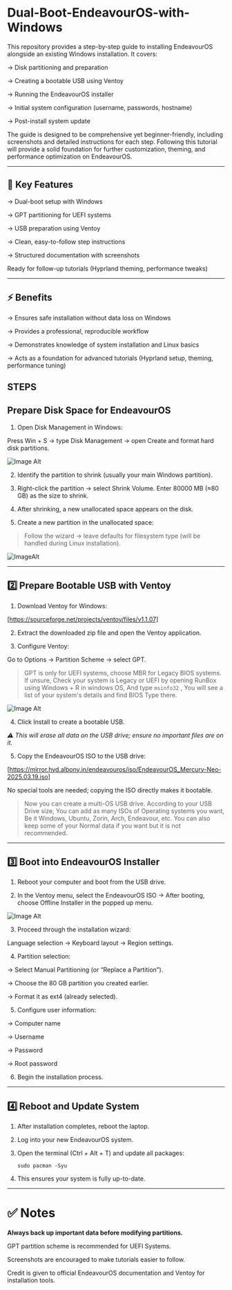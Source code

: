 # Dual-Boot-EndeavourOS-with-Windows
This repository provides a step-by-step guide to installing EndeavourOS alongside an existing Windows installation. It covers:

-> Disk partitioning and preparation

-> Creating a bootable USB using Ventoy

-> Running the EndeavourOS installer

-> Initial system configuration (username, passwords, hostname)

-> Post-install system update


The guide is designed to be comprehensive yet beginner-friendly, including screenshots and detailed instructions for each step. Following this tutorial will provide a solid foundation for further customization, theming, and performance optimization on EndeavourOS.


---

## 📌 Key Features

-> Dual-boot setup with Windows

-> GPT partitioning for UEFI systems

-> USB preparation using Ventoy

-> Clean, easy-to-follow step instructions

-> Structured documentation with screenshots

Ready for follow-up tutorials (Hyprland theming, performance tweaks)


---

## ⚡ Benefits

-> Ensures safe installation without data loss on Windows

-> Provides a professional, reproducible workflow

-> Demonstrates knowledge of system installation and Linux basics

-> Acts as a foundation for advanced tutorials (Hyprland setup, theming, performance tuning)




## STEPS

## Prepare Disk Space for EndeavourOS
  
1. Open Disk Management in Windows:

Press Win + S → type Disk Management → open Create and format hard disk partitions.

![Image Alt](https://github.com/saksham-991/Dual-Boot-EndeavourOS-with-Windows/blob/d0db5457c2efe8102cac1697ef10e44797487412/images/IMG_20250906_164821_287.jpg)

2. Identify the partition to shrink (usually your main Windows partition).

3. Right-click the partition → select Shrink Volume.
Enter 80000 MB (≈80 GB) as the size to shrink.

4. After shrinking, a new unallocated space appears on the disk.

5. Create a new partition in the unallocated space:

> Follow the wizard → leave defaults for filesystem type (will be handled during Linux installation).

![ImageAlt](https://github.com/saksham-991/Dual-Boot-EndeavourOS-with-Windows/blob/d0db5457c2efe8102cac1697ef10e44797487412/images/IMG_20250906_164823_602.png)





---

## 2️⃣ Prepare Bootable USB with Ventoy

1. Download Ventoy for Windows:

[https://sourceforge.net/projects/ventoy/files/v1.1.07]



2. Extract the downloaded zip file and open the Ventoy application.


3. Configure Ventoy:

Go to Options → Partition Scheme → select GPT.

> GPT is only for UEFI systems, choose MBR for Legacy BIOS systems. If unsure, Check your system is Legacy or UEFI by opening RunBox using Windows   + R in windows OS, And type ` msinfo32 ` , You will see a list of your system's details and find BIOS Type there.

![Image Alt](https://github.com/saksham-991/Dual-Boot-EndeavourOS-with-Windows/blob/d0db5457c2efe8102cac1697ef10e44797487412/images/IMG_20250906_164826_358.jpg)

4. Click Install to create a bootable USB.


_⚠️ This will erase all data on the USB drive; ensure no important files are on it._



5. Copy the EndeavourOS ISO to the USB drive:

[https://mirror.hyd.albony.in/endeavouros/iso/EndeavourOS_Mercury-Neo-2025.03.19.iso]

No special tools are needed; copying the ISO directly makes it bootable.


> Now you can create a multi-OS USB drive. According to your USB Drive size, You can add as many ISOs of Operating systems you want, Be it Windows, Ubuntu, Zorin, Arch, Endeavour, etc. You can also keep some of your Normal data if you want but it is not recommended.
---

## 3️⃣ Boot into EndeavourOS Installer

1. Reboot your computer and boot from the USB drive.


2. In the Ventoy menu, select the EndeavourOS ISO → After booting, choose Offline Installer in the popped up menu.

![Image Alt](https://github.com/saksham-991/Dual-Boot-EndeavourOS-with-Windows/blob/d0db5457c2efe8102cac1697ef10e44797487412/images/IMG_20250906_165958_028.jpg)

3. Proceed through the installation wizard:

Language selection → Keyboard layout → Region settings.



4. Partition selection:

-> Select Manual Partitioning (or “Replace a Partition”).

-> Choose the 80 GB partition you created earlier.

-> Format it as ext4 (already selected).


5. Configure user information:

-> Computer name

-> Username

-> Password

-> Root password


6. Begin the installation process.





---

## 4️⃣ Reboot and Update System

1. After installation completes, reboot the laptop.


2. Log into your new EndeavourOS system.


3. Open the terminal (Ctrl + Alt + T) and update all packages:



   ` sudo pacman -Syu `

4. This ensures your system is fully up-to-date.



---

# ✅ Notes

**Always back up important data before modifying partitions.**

GPT partition scheme is recommended for UEFI Systems.

Screenshots are encouraged to make tutorials easier to follow.

Credit is given to official EndeavourOS documentation and Ventoy for installation tools.

